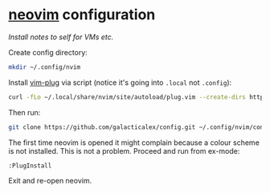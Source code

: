 
<!-- SPDX-FileCopyrightText: Copyright 2022 Alex Murphy <supernova@alexmurphy.uk> -->
<!-- -->
<!-- SPDX-License-Identifier: CC-BY-4.0 -->

# [neovim](https://neovim.io/) configuration

_Install notes to self for VMs etc._

Create config directory:

```bash
mkdir ~/.config/nvim
```

Install [vim-plug](https://github.com/junegunn/vim-plug) via script (notice it's going into `.local` not `.config`):

```bash
curl -fLo ~/.local/share/nvim/site/autoload/plug.vim --create-dirs https://raw.githubusercontent.com/junegunn/vim-plug/master/plug.vim`.
```

Then run:

```bash
git clone https://github.com/galacticalex/config.git ~/.config/nvim/config
```

The first time neovim is opened it might complain because a colour scheme is not installed. This is not a problem. Proceed and run from ex-mode:

`:PlugInstall`

Exit and re-open neovim. 

